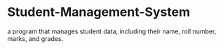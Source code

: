 # Student-Management-System
a program that manages student data, including their name, roll number, marks, and grades.
